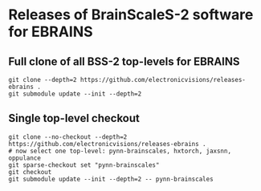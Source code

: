 # Releases of BrainScaleS-2 software for EBRAINS


## Full clone of all BSS-2 top-levels for EBRAINS

```
git clone --depth=2 https://github.com/electronicvisions/releases-ebrains .
git submodule update --init --depth=2
```


## Single top-level checkout

```
git clone --no-checkout --depth=2 https://github.com/electronicvisions/releases-ebrains .
# now select one top-level: pynn-brainscales, hxtorch, jaxsnn, oppulance
git sparse-checkout set "pynn-brainscales"
git checkout
git submodule update --init --depth=2 -- pynn-brainscales
```
